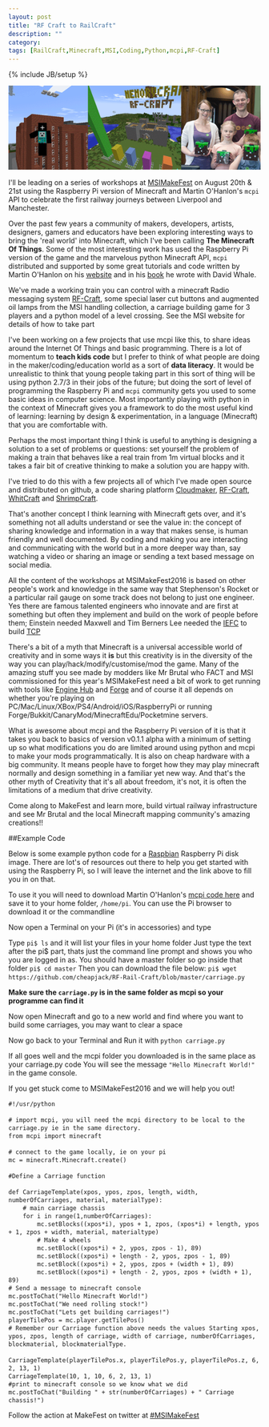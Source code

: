 ```yaml
---
layout: post
title: "RF Craft to RailCraft"
description: ""
category: 
tags: [RailCraft,Minecraft,MSI,Coding,Python,mcpi,RF-Craft]
---
```

{% include JB/setup %}

<img src="/images/RF-RailCraft.gif" width="600">

I'll be leading on a series of workshops at <a href="http://msimanchester.org.uk/whats-on/activity/makefest-2016">MSIMakeFest</a> on August 20th & 21st using the Raspberry Pi version of Minecraft and Martin O'Hanlon's `mcpi` API to celebrate the first railway journeys between Liverpool and Manchester.

Over the past few years a community of makers, developers, artists, designers, gamers and educators have been exploring interesting ways to bring the 'real world' into Minecraft, which I've been calling **The Minecraft Of Things**. Some of the most interesting work has used the Raspberry Pi version of the game and the marvelous python Minecraft API, `mcpi` distributed and supported by some great tutorials and code written by Martin O'Hanlon on his <a href="http://www.stuffaboutcode.com/">website</a> and in his <a href="http://eu.wiley.com/WileyCDA/WileyTitle/productCd-111894691X,descCd-buy.html">book</a> he wrote with David Whale. 

We've made a working train you can control with a minecraft Radio messaging system <a href="https://github.com/cheapjack/RF-Craft">RF-Craft</a>, some special laser cut buttons and augmented oil lamps from the MSI handling collection, a carriage building game for 3 players and a python model of a level crossing. See the MSI website for details of how to take part

I've been working on a few projects that use mcpi like this, to share ideas around the Internet Of Things and basic programming. There is a lot of momentum to **teach kids code** but I prefer to think of what people are doing in the maker/coding/education world as a sort of **data literacy**. It would be unrealistic to think that young people taking part in this sort of thing will be using python 2.7/3 in their jobs of the future; but doing the sort of level of programming the Raspberry Pi and `mcpi` community gets you used to some basic ideas in computer science. Most importantly playing with python in the context of Minecraft gives you a framework to do the most useful kind of learning: learning by design & experimentation, in a language (Minecraft) that you are comfortable with. 

Perhaps the most important thing I think is useful to anything is designing a solution to a set of problems or questions: set yourself the problem of making a train that behaves like a real train from 1m virtual blocks and it takes a fair bit of creative thinking to make a solution you are happy with.

I've tried to do this with a few projects all of which I've made open source and distributed on github, a code sharing platform <a href="https://github.com/cheapjack/Cloudmaker">Cloudmaker</a>, <a href="https://github.com/cheapjack/RF-Craft">RF-Craft</a>, <a href="http://cheapjack.github.io/whitcraft/">WhitCraft</a> and <a href="https://github.com/cheapjack/ShrimpCraft">ShrimpCraft</a>.

That's another concept I think learning with Minecraft gets over, and it's something not all adults understand or see the value in:  the concept of sharing knowledge and information in a way that makes sense, is human friendly and well documented. By coding and making you are interacting and communicating with the world but in a more deeper way than, say watching a video or sharing an image or sending a text based message on social media.   

All the content of the workshops at MSIMakeFest2016 is based on other people's work and knowledge in the same way that Stephenson's Rocket or a particular rail gauge on some track does not belong to just one engineer. Yes there are famous talented engineers who innovate and are first at something but often they implement and build on the work of people before them; Einstein needed Maxwell and Tim Berners Lee needed the <a href="https://en.wikipedia.org/wiki/Internet_Engineering_Task_Force">IEFC</a> to build <a href="https://en.wikipedia.org/wiki/Transmission_Control_Protocol">TCP</a> 

There's a bit of a myth that Minecraft is a universal accessible world of creativity and in some ways it **is** but this creativity is in the diversity of the way you can play/hack/modify/customise/mod the game. Many of the amazing stuff you see made by modders like Mr Brutal who FACT and MSI commissioned for this year's MSIMakeFest need a bit of work to get running with tools like <a href="http://www.enginehub.org/">Engine Hub</a> and <a href="http://files.minecraftforge.net/">Forge</a> and of course it all depends on whether you're playing on PC/Mac/Linux/XBox/PS4/Android/iOS/RaspberryPi or running Forge/Bukkit/CanaryMod/MinecraftEdu/Pocketmine servers. 

What is awesome about mcpi and the Raspberry Pi version of it is that it takes you back to basics of version v0.1.1 alpha with a minimum of setting up so what modifications you do are limited around using python and mcpi to make your mods programmatically. It is also on cheap hardware with a big community. It means people have to forget how they may play minecraft normally and design something in a familiar yet new way. And that's the other myth of Creativity that it's all about freedom, it's not, it is often the limitations of a medium that drive creativity. 

Come along to MakeFest and learn more, build virtual railway infrastructure and see Mr Brutal and the local Minecraft mapping community's amazing creations!!


##Example Code

Below is some example python code for a <a href="https://www.raspberrypi.org/downloads/">Raspbian</a> Raspberry Pi disk image. There are lot's of resources out there to help you get started with using the Raspberry Pi, so I will leave the internet and the link above to fill you in on that.

To use it you will need to download Martin O'Hanlon's [mcpi code here](https://github.com/martinohanlon/mcpi) and save it to your home folder, `/home/pi`.
You can use the Pi browser to download it or the commandline

Now open a Terminal on your Pi (it's in accessories) and type

Type `pi$ ls` and it will list your files in your home folder
Just type the text after the pi$ part, thats just the command line prompt and shows you who you are logged in as.
You should have a master folder so go inside that folder
`pi$ cd master`
Then you can download the file below:
`pi$ wget https://github.com/cheapjack/RF-Rail-Craft/blob/master/carriage.py`

**Make sure the `carriage.py` is in the same folder as mcpi so your programme can find it**

Now open Minecraft and go to a new world and find where you want to build some carriages, you may want to clear a space 

Now go back to your Terminal and Run it with 
`python carriage.py`

If all goes well and the mcpi folder you downloaded is in the same place as your carriage.py code
You will see the message `"Hello Minecraft World!"` in the game console.

If you get stuck come to MSIMakeFest2016 and we will help you out!

```
#!/usr/python

# import mcpi, you will need the mcpi directory to be local to the carriage.py ie in the same directory.  
from mcpi import minecraft

# connect to the game locally, ie on your pi
mc = minecraft.Minecraft.create()

#Define a Carriage function

def CarriageTemplate(xpos, ypos, zpos, length, width, numberOfCarriages, material, materialType):
    # main carriage chassis
    for i in range(1,numberOfCarriages):
        mc.setBlocks((xpos*i), ypos + 1, zpos, (xpos*i) + length, ypos + 1, zpos + width, material, materialtype)
        # Make 4 wheels
        mc.setBlock((xpos*i) + 2, ypos, zpos - 1), 89)
        mc.setBlock((xpos*i) + length - 2, ypos, zpos - 1, 89)
        mc.setBlock((xpos*i) + 2, ypos, zpos + (width + 1), 89)
        mc.setBlock((xpos*i) + length - 2, ypos, zpos + (width + 1), 89)
# Send a message to minecraft console
mc.postToChat("Hello Minecraft World!")
mc.postToChat("We need rolling stock!")
mc.postToChat("Lets get building carriages!")
playerTilePos = mc.player.getTilePos()
# Remember our Carriage function above needs the values Starting xpos, ypos, zpos, length of carriage, width of carriage, numberOfCarriages, blockmaterial, blockmaterialType.

CarriageTemplate(playerTilePos.x, playerTilePos.y, playerTilePos.z, 6, 2, 13, 1)
CarriageTemplate(10, 1, 10, 6, 2, 13, 1)
#print to minecraft console so we know what we did
mc.postToChat("Building " + str(numberOfCarriages) + " Carriage chassis!")

```

Follow the action at MakeFest on twitter at <a href="https://twitter.com/hashtag/msimakefest">#MSIMakeFest</a>
